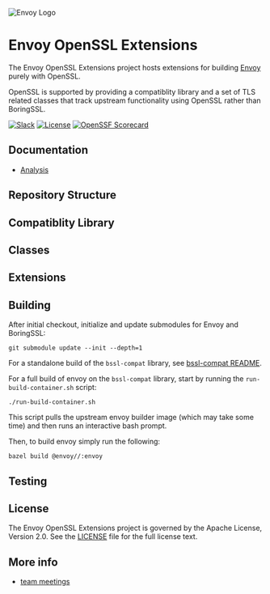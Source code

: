 ![Envoy Logo](https://github.com/envoyproxy/artwork/blob/main/PNG/Envoy_Logo_Final_PANTONE.png)
              

# Envoy OpenSSL Extensions

The Envoy OpenSSL Extensions project hosts extensions for building
[Envoy](https://github.com/envoyproxy/envoy) purely with OpenSSL.

OpenSSL is supported by providing a compatiblity library and a set of TLS related classes that track upstream functionality using OpenSSL rather than BoringSSL.

[![Slack](https://img.shields.io/badge/slack-join%20chat-e01563.svg?logo=slack)](https://envoyproxy.slack.com/archives/CS2DANSRX)
[![License](https://img.shields.io/badge/license-Apache--2.0-blue.svg)](LICENSE)
[![OpenSSF Scorecard](https://api.securityscorecards.dev/projects/github.com/envoyproxy/envoy-openssl/badge)](https://securityscorecards.dev/viewer/?uri=github.com/envoyproxy/envoy-openssl)

## Documentation

- [Analysis](docs/analysis.md)

## Repository Structure


## Compatiblity Library


## Classes


## Extensions


## Building

After initial checkout, initialize and update submodules for Envoy and
BoringSSL:
```
git submodule update --init --depth=1
```

For a standalone build of the `bssl-compat` library, see
[bssl-compat README](bssl-compat/README.md).

For a full build of envoy on the `bssl-compat` library, start by running the `run-build-container.sh` script:
```
./run-build-container.sh
```

This script pulls the upstream envoy builder image (which may take some time) and then runs an interactive bash prompt.

Then, to build envoy simply run the following:

```
bazel build @envoy//:envoy
```

## Testing


## License

The Envoy OpenSSL Extensions project is governed by the Apache License, Version
2.0. See the [LICENSE](LICENSE) file for the full license text.

## More info

 - [team meetings](https://docs.google.com/document/d/1OPLMmArPtiHjBoLxCRZSBT8oxlRcSAlWnTuHV-tLPW8/edit?usp=sharing)
 
